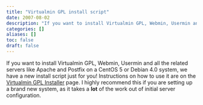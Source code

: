 ```yaml
---
title: "Virtualmin GPL install script"
date: 2007-08-02
description: "If you want to install Virtualmin GPL, Webmin, Usermin and all the related servers like Apache..."
categories: []
aliases: []
toc: false
draft: false
---
```

If you want to install Virtualmin GPL, Webmin, Usermin and all the related servers like Apache and Postfix on a CentOS 5 or Debian 4.0 system, we have a new install script just for you! Instructions on how to use it are on the [Virtualmin GPL Installer][1] page. I highly recommend this if you are setting up a brand new system, as it takes a **lot** of the work out of initial server configuration.

  [1]: vinstall.html
